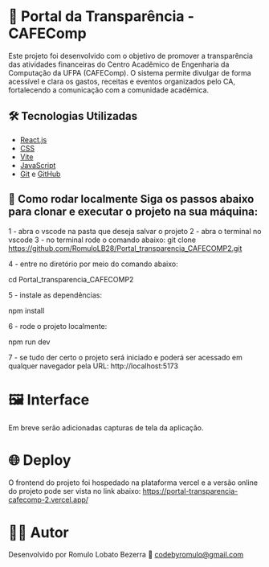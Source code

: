 # 🧾 Portal da Transparência - CAFEComp
Este projeto foi desenvolvido com o objetivo de promover a transparência das atividades financeiras do Centro Acadêmico de Engenharia da Computação da UFPA (CAFEComp). O sistema permite divulgar de forma acessível e clara os gastos, receitas e eventos organizados pelo CA, fortalecendo a comunicação com a comunidade acadêmica.
## 🛠️ Tecnologias Utilizadas
- [React.js](https://reactjs.org/)
- [CSS](https://www.w3schools.com/CSSref/index.php)
- [Vite](https://vitejs.dev/)
- [JavaScript](https://developer.mozilla.org/pt-BR/docs/Web/JavaScript)
- [Git](https://git-scm.com/) e [GitHub](https://github.com/)
## 🚀 Como rodar localmente Siga os passos abaixo para clonar e executar o projeto na sua máquina:
1 - abra o vscode na pasta que deseja salvar o projeto
2 - abra o terminal no vscode
3 - no terminal rode o comando abaixo:
git clone https://github.com/RomuloLB28/Portal_transparencia_CAFECOMP2.git

4 - entre no diretório por meio do comando abaixo:

cd Portal_transparencia_CAFECOMP2

5 - instale as dependências:

npm install

6 - rode o projeto localmente:

npm run dev 

7 - se tudo der certo o projeto será iniciado e poderá ser acessado em qualquer navegador pela URL: http://localhost:5173

# 🖼️ Interface 

Em breve serão adicionadas capturas de tela da aplicação.

# 🌐 Deploy 

O frontend do projeto foi hospedado na plataforma vercel e a versão online do projeto pode ser vista no link abaixo:
https://portal-transparencia-cafecomp-2.vercel.app/

# 👨‍💻 Autor 

Desenvolvido por Romulo Lobato Bezerra
📧 codebyromulo@gmail.com
